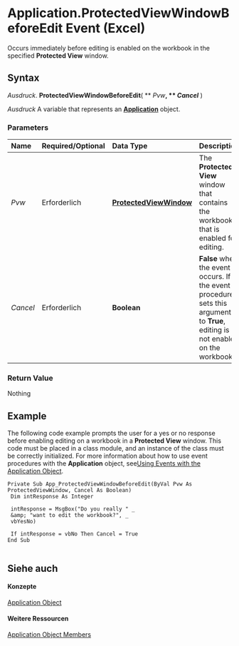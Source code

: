 
# Application.ProtectedViewWindowBeforeEdit Event (Excel)

Occurs immediately before editing is enabled on the workbook in the specified  **Protected View** window.


## Syntax

 _Ausdruck_. **ProtectedViewWindowBeforeEdit**( ** _Pvw_**, ** _Cancel_** )

 _Ausdruck_ A variable that represents an **[Application](19b73597-5cf9-4f56-8227-b5211f657f6f.md)** object.


### Parameters



|**Name**|**Required/Optional**|**Data Type**|**Description**|
|:-----|:-----|:-----|:-----|
| _Pvw_|Erforderlich|**[ProtectedViewWindow](6a32240c-c90b-c51a-6f8e-c3ff496b9855.md)**|The  **Protected View** window that contains the workbook that is enabled for editing.|
| _Cancel_|Erforderlich|**Boolean**|**False** when the event occurs. If the event procedure sets this argument to **True**, editing is not enabled on the workbook.|

### Return Value

Nothing


## Example

The following code example prompts the user for a yes or no response before enabling editing on a workbook in a  **Protected View** window. This code must be placed in a class module, and an instance of the class must be correctly initialized. For more information about how to use event procedures with the **Application** object, see[Using Events with the Application Object](0063feba-47fd-29be-d2d5-8fcf47e70cbc.md).


```
Private Sub App_ProtectedViewWindowBeforeEdit(ByVal Pvw As ProtectedViewWindow, Cancel As Boolean) 
 Dim intResponse As Integer 
 
 intResponse = MsgBox("Do you really " _ 
 &amp; "want to edit the workbook?", _ 
 vbYesNo) 
 
 If intResponse = vbNo Then Cancel = True 
End Sub 
 

```


## Siehe auch


#### Konzepte


[Application Object](19b73597-5cf9-4f56-8227-b5211f657f6f.md)
#### Weitere Ressourcen


[Application Object Members](http://msdn.microsoft.com/library/4cb9ca42-8d07-cc9c-2d80-4eb9a5921e1e%28Office.15%29.aspx)